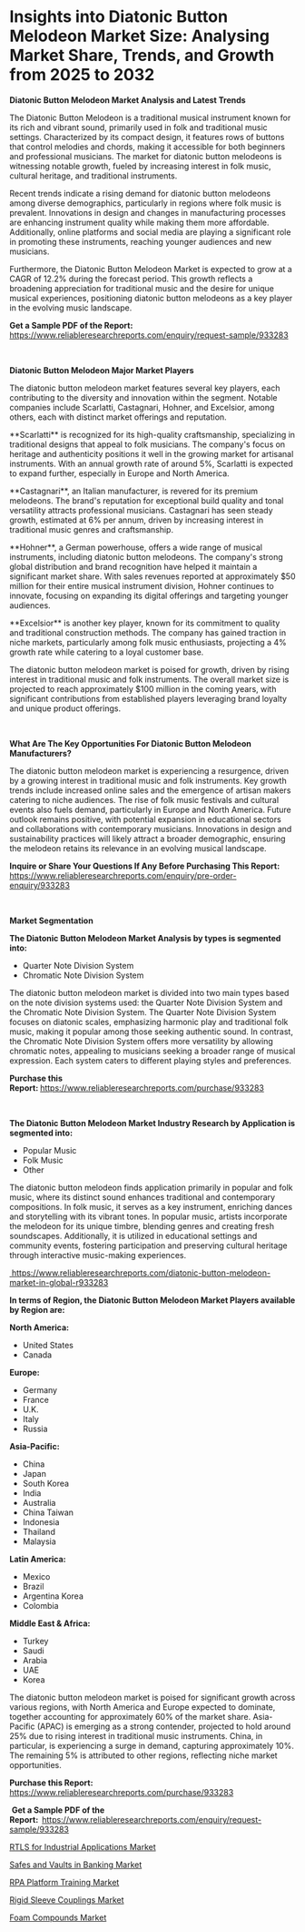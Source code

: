 <p><h1>Insights into Diatonic Button Melodeon Market Size: Analysing Market Share, Trends, and Growth from 2025 to 2032</h1></p><p><strong>Diatonic Button Melodeon Market Analysis and Latest Trends</strong></p>
<p><p>The Diatonic Button Melodeon is a traditional musical instrument known for its rich and vibrant sound, primarily used in folk and traditional music settings. Characterized by its compact design, it features rows of buttons that control melodies and chords, making it accessible for both beginners and professional musicians. The market for diatonic button melodeons is witnessing notable growth, fueled by increasing interest in folk music, cultural heritage, and traditional instruments.</p><p>Recent trends indicate a rising demand for diatonic button melodeons among diverse demographics, particularly in regions where folk music is prevalent. Innovations in design and changes in manufacturing processes are enhancing instrument quality while making them more affordable. Additionally, online platforms and social media are playing a significant role in promoting these instruments, reaching younger audiences and new musicians.</p><p>Furthermore, the Diatonic Button Melodeon Market is expected to grow at a CAGR of 12.2% during the forecast period. This growth reflects a broadening appreciation for traditional music and the desire for unique musical experiences, positioning diatonic button melodeons as a key player in the evolving music landscape.</p></p>
<p><strong>Get a Sample PDF of the Report:&nbsp;</strong> <a href="https://www.reliableresearchreports.com/enquiry/request-sample/933283?utm_campaign=41&utm_medium=2&utm_source=Github&utm_content=ia&utm_term=21032025&utm_id=diatonic-button-melodeon">https://www.reliableresearchreports.com/enquiry/request-sample/933283</a></p>
<p>&nbsp;</p>
<p><strong>Diatonic Button Melodeon Major Market Players</strong></p>
<p><p>The diatonic button melodeon market features several key players, each contributing to the diversity and innovation within the segment. Notable companies include Scarlatti, Castagnari, Hohner, and Excelsior, among others, each with distinct market offerings and reputation.</p><p>**Scarlatti** is recognized for its high-quality craftsmanship, specializing in traditional designs that appeal to folk musicians. The company's focus on heritage and authenticity positions it well in the growing market for artisanal instruments. With an annual growth rate of around 5%, Scarlatti is expected to expand further, especially in Europe and North America.</p><p>**Castagnari**, an Italian manufacturer, is revered for its premium melodeons. The brand's reputation for exceptional build quality and tonal versatility attracts professional musicians. Castagnari has seen steady growth, estimated at 6% per annum, driven by increasing interest in traditional music genres and craftsmanship.</p><p>**Hohner**, a German powerhouse, offers a wide range of musical instruments, including diatonic button melodeons. The company's strong global distribution and brand recognition have helped it maintain a significant market share. With sales revenues reported at approximately $50 million for their entire musical instrument division, Hohner continues to innovate, focusing on expanding its digital offerings and targeting younger audiences.</p><p>**Excelsior** is another key player, known for its commitment to quality and traditional construction methods. The company has gained traction in niche markets, particularly among folk music enthusiasts, projecting a 4% growth rate while catering to a loyal customer base.</p><p>The diatonic button melodeon market is poised for growth, driven by rising interest in traditional music and folk instruments. The overall market size is projected to reach approximately $100 million in the coming years, with significant contributions from established players leveraging brand loyalty and unique product offerings.</p></p>
<p>&nbsp;</p>
<p><strong>What Are The Key Opportunities For Diatonic Button Melodeon Manufacturers?</strong></p>
<p><p>The diatonic button melodeon market is experiencing a resurgence, driven by a growing interest in traditional music and folk instruments. Key growth trends include increased online sales and the emergence of artisan makers catering to niche audiences. The rise of folk music festivals and cultural events also fuels demand, particularly in Europe and North America. Future outlook remains positive, with potential expansion in educational sectors and collaborations with contemporary musicians. Innovations in design and sustainability practices will likely attract a broader demographic, ensuring the melodeon retains its relevance in an evolving musical landscape.</p></p>
<p><strong>Inquire or Share Your Questions If Any Before Purchasing This Report:</strong> <a href="https://www.reliableresearchreports.com/enquiry/pre-order-enquiry/933283?utm_campaign=41&utm_medium=2&utm_source=Github&utm_content=ia&utm_term=21032025&utm_id=diatonic-button-melodeon">https://www.reliableresearchreports.com/enquiry/pre-order-enquiry/933283</a></p>
<p>&nbsp;</p>
<p><strong>Market Segmentation</strong></p>
<p><strong>The Diatonic Button Melodeon Market Analysis by types is segmented into:</strong></p>
<p><ul><li>Quarter Note Division System</li><li>Chromatic Note Division System</li></ul></p>
<p><p>The diatonic button melodeon market is divided into two main types based on the note division systems used: the Quarter Note Division System and the Chromatic Note Division System. The Quarter Note Division System focuses on diatonic scales, emphasizing harmonic play and traditional folk music, making it popular among those seeking authentic sound. In contrast, the Chromatic Note Division System offers more versatility by allowing chromatic notes, appealing to musicians seeking a broader range of musical expression. Each system caters to different playing styles and preferences.</p></p>
<p><strong>Purchase this Report:&nbsp;</strong><a href="https://www.reliableresearchreports.com/purchase/933283?utm_campaign=41&utm_medium=2&utm_source=Github&utm_content=ia&utm_term=21032025&utm_id=diatonic-button-melodeon">https://www.reliableresearchreports.com/purchase/933283</a></p>
<p>&nbsp;</p>
<p><strong>The Diatonic Button Melodeon Market Industry Research by Application is segmented into:</strong></p>
<p><ul><li>Popular Music</li><li>Folk Music</li><li>Other</li></ul></p>
<p><p>The diatonic button melodeon finds application primarily in popular and folk music, where its distinct sound enhances traditional and contemporary compositions. In folk music, it serves as a key instrument, enriching dances and storytelling with its vibrant tones. In popular music, artists incorporate the melodeon for its unique timbre, blending genres and creating fresh soundscapes. Additionally, it is utilized in educational settings and community events, fostering participation and preserving cultural heritage through interactive music-making experiences.</p></p>
<p><a href="https://www.reliableresearchreports.com/diatonic-button-melodeon-market-in-global-r933283?utm_campaign=41&utm_medium=2&utm_source=Github&utm_content=ia&utm_term=21032025&utm_id=diatonic-button-melodeon">&nbsp;https://www.reliableresearchreports.com/diatonic-button-melodeon-market-in-global-r933283</a></p>
<p><strong>In terms of Region, the Diatonic Button Melodeon Market Players available by Region are:</strong></p>
<p>
    <p> <strong> North America: </strong>
        <ul>
            <li>United States</li>
            <li>Canada</li>
        </ul>
        </p> 
    <p> <strong> Europe: </strong>
        <ul>
            <li>Germany</li>
            <li>France</li>
            <li>U.K.</li>
            <li>Italy</li>
            <li>Russia</li>
        </ul>
        </p> 
    <p> <strong> Asia-Pacific: </strong>
        <ul>
            <li>China</li>
            <li>Japan</li>
            <li>South Korea</li>
            <li>India</li>
            <li>Australia</li>
            <li>China Taiwan</li>
            <li>Indonesia</li>
            <li>Thailand</li>
            <li>Malaysia</li>
        </ul>
        </p> 
    <p> <strong> Latin America: </strong>
        <ul>
            <li>Mexico</li>
            <li>Brazil</li>
            <li>Argentina Korea</li>
            <li>Colombia</li>
        </ul>
        </p> 
    <p> <strong> Middle East & Africa: </strong>
        <ul>
            <li>Turkey</li>
            <li>Saudi</li>
            <li>Arabia</li>
            <li>UAE</li>
            <li>Korea</li>
        </ul>
    </p>
    </p>
<p><p>The diatonic button melodeon market is poised for significant growth across various regions, with North America and Europe expected to dominate, together accounting for approximately 60% of the market share. Asia-Pacific (APAC) is emerging as a strong contender, projected to hold around 25% due to rising interest in traditional music instruments. China, in particular, is experiencing a surge in demand, capturing approximately 10%. The remaining 5% is attributed to other regions, reflecting niche market opportunities.</p></p>
<p><strong>Purchase this Report: </strong><a href="https://www.reliableresearchreports.com/purchase/933283?utm_campaign=41&utm_medium=2&utm_source=Github&utm_content=ia&utm_term=21032025&utm_id=diatonic-button-melodeon">https://www.reliableresearchreports.com/purchase/933283</a></p>
<p>&nbsp;<strong>Get a Sample PDF of the Report:&nbsp;&nbsp;</strong><a href="https://www.reliableresearchreports.com/enquiry/request-sample/933283?utm_campaign=41&utm_medium=2&utm_source=Github&utm_content=ia&utm_term=21032025&utm_id=diatonic-button-melodeon">https://www.reliableresearchreports.com/enquiry/request-sample/933283</a></p>
<p><strong></strong></p>
<p><p><a href="https://github.com/shafriusizi/Market-Research-Report-List-1/blob/main/rtls-for-industrial-applications-market.md?utm_campaign=41&utm_medium=2&utm_source=Github&utm_content=ia&utm_term=21032025&utm_id=diatonic-button-melodeon">RTLS for Industrial Applications Market</a></p><p><a href="https://github.com/beyeagamizjp/Market-Research-Report-List-1/blob/main/safes-and-vaults-in-banking-market.md?utm_campaign=41&utm_medium=2&utm_source=Github&utm_content=ia&utm_term=21032025&utm_id=diatonic-button-melodeon">Safes and Vaults in Banking Market</a></p><p><a href="https://github.com/kukolkasimo5/Market-Research-Report-List-1/blob/main/rpa-platform-training-market.md?utm_campaign=41&utm_medium=2&utm_source=Github&utm_content=ia&utm_term=21032025&utm_id=diatonic-button-melodeon">RPA Platform Training Market</a></p><p><a href="https://github.com/kukamedogas/Market-Research-Report-List-1/blob/main/rigid-sleeve-couplings-market.md?utm_campaign=41&utm_medium=2&utm_source=Github&utm_content=ia&utm_term=21032025&utm_id=diatonic-button-melodeon">Rigid Sleeve Couplings Market</a></p><p><a href="https://github.com/mudgeadamsvx/Market-Research-Report-List-1/blob/main/foam-compounds-market.md?utm_campaign=41&utm_medium=2&utm_source=Github&utm_content=ia&utm_term=21032025&utm_id=diatonic-button-melodeon">Foam Compounds Market</a></p></p>